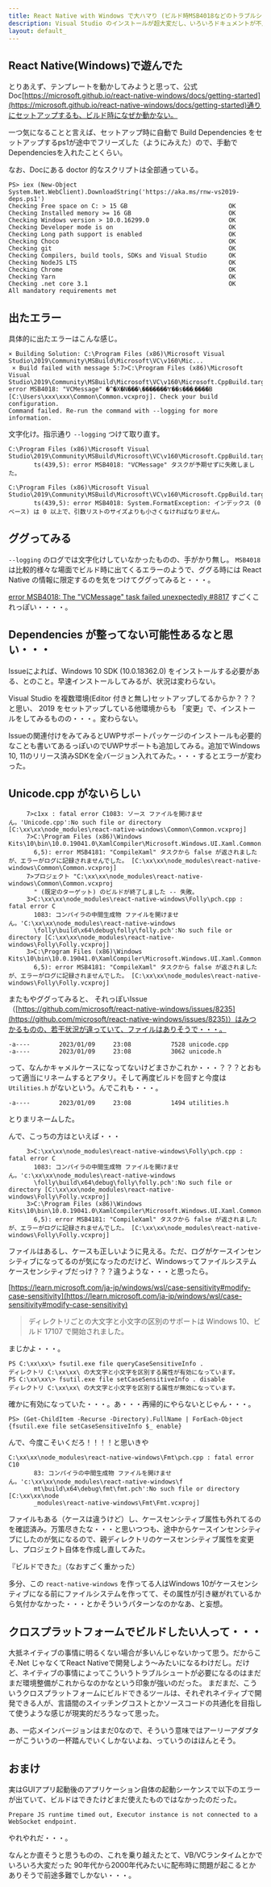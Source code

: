 ```yaml
---
title: React Native with Windows で大ハマり (ビルド時MSB4018などのトラブルシュート)
description: Visual Studio のインストールが超大変だし、いろいろドキュメントが不足感は否めないし・・・。
layout: default_
---
```


## React Native(Windows)で遊んでた
とりあえず、テンプレートを動かしてみようと思って、公式Doc[https://microsoft.github.io/react-native-windows/docs/getting-started](https://microsoft.github.io/react-native-windows/docs/getting-started)通りにセットアップするも、ビルド時になぜか動かない。

一つ気になることと言えば、セットアップ時に自動で Build Dependencies をセットアップするps1が途中でフリーズした（ようにみえた）ので、手動でDependenciesを入れたことくらい。

なお、Docにある doctor 的なスクリプトは全部通っている。

```
PS> iex (New-Object System.Net.WebClient).DownloadString('https://aka.ms/rnw-vs2019-deps.ps1')
Checking Free space on C: > 15 GB                            OK
Checking Installed memory >= 16 GB                           OK
Checking Windows version > 10.0.16299.0                      OK
Checking Developer mode is on                                OK
Checking Long path support is enabled                        OK
Checking Choco                                               OK
Checking git                                                 OK
Checking Compilers, build tools, SDKs and Visual Studio      OK
Checking NodeJS LTS                                          OK
Checking Chrome                                              OK
Checking Yarn                                                OK
Checking .net core 3.1                                       OK
All mandatory requirements met
```

## 出たエラー

具体的に出たエラーはこんな感じ。

```
× Building Solution: C:\Program Files (x86)\Microsoft Visual Studio\2019\Community\MSBuild\Microsoft\VC\v160\Mic...
 × Build failed with message 5:7>C:\Program Files (x86)\Microsoft Visual Studio\2019\Community\MSBuild\Microsoft\VC\v160\Microsoft.CppBuild.targets(439,5): error MSB4018: "VCMessage" �^�X�N���\�������Ɏ��s���܂����B [C:\Users\xxx\xxx\Common\Common.vcxproj]. Check your build configuration.
Command failed. Re-run the command with --logging for more information.
```

文字化け。指示通り `--logging` つけて取り直す。

```
C:\Program Files (x86)\Microsoft Visual Studio\2019\Community\MSBuild\Microsoft\VC\v160\Microsoft.CppBuild.targe
       ts(439,5): error MSB4018: "VCMessage" タスクが予期せずに失敗しました。
```

```
C:\Program Files (x86)\Microsoft Visual Studio\2019\Community\MSBuild\Microsoft\VC\v160\Microsoft.CppBuild.targe
       ts(439,5): error MSB4018: System.FormatException: インデックス (0 ベース) は 0 以上で、引数リストのサイズよりも小さくなければなりません。
```

## ググってみる

`--logging` のログでは文字化けしていなかったものの、手がかり無し。 `MSB4018` は比較的様々な場面でビルド時に出てくるエラーのようで、ググる時には React Native の情報に限定するのを気をつけてググってみると・・・。

[error MSB4018: The "VCMessage" task failed unexpectedly #8817](https://github.com/microsoft/react-native-windows/issues/8817) すごくこれっぽい・・・・。

## Dependencies が整ってない可能性あるなと思い・・・

Issueによれば、Windows 10 SDK (10.0.18362.0) をインストールする必要がある、とのこと。早速インストールしてみるが、状況は変わらない。

Visual Studio を複数環境(Editor 付きと無し)セットアップしてるからか？？？と思い、 2019 をセットアップしている他環境からも 「変更」で、インストールをしてみるものの・・・。変わらない。

Issueの関連付けをみてみるとUWPサポートパッケージのインストールも必要的なことも書いてあるっぽいのでUWPサポートも追加してみる。追加でWindows 10, 11のリリース済みSDKを全バージョン入れてみた。・・・するとエラーが変わった。

## Unicode.cpp がないらしい

```
     7>c1xx : fatal error C1083: ソース ファイルを開けません。'Unicode.cpp':No such file or directory [C:\xx\xx\node_modules\react-native-windows\Common\Common.vcxproj]
     7>C:\Program Files (x86)\Windows Kits\10\bin\10.0.19041.0\XamlCompiler\Microsoft.Windows.UI.Xaml.Common.targets(48
       6,5): error MSB4181: "CompileXaml" タスクから false が返されましたが、エラーがログに記録されませんでした。 [C:\xx\xx\node_modules\react-native-windows\Common\Common.vcxproj]
     7>プロジェクト "C:\xx\xx\node_modules\react-native-windows\Common\Common.vcxproj
       " (既定のターゲット) のビルドが終了しました -- 失敗。
     3>C:\xx\xx\node_modules\react-native-windows\Folly\pch.cpp : fatal error C
       1083: コンパイラの中間生成物 ファイルを開けません。'C:\xx\xx\node_modules\react-native-windows
       \folly\build\x64\debug\folly\folly.pch':No such file or directory [C:\xx\xx\node_modules\react-native-windows\Folly\Folly.vcxproj]
     3>C:\Program Files (x86)\Windows Kits\10\bin\10.0.19041.0\XamlCompiler\Microsoft.Windows.UI.Xaml.Common.targets(48
       6,5): error MSB4181: "CompileXaml" タスクから false が返されましたが、エラーがログに記録されませんでした。 [C:\xx\xx\node_modules\react-native-windows\Folly\Folly.vcxproj]
```

またもやググってみると、 それっぽいIssue（[https://github.com/microsoft/react-native-windows/issues/8235](https://github.com/microsoft/react-native-windows/issues/8235)）はみつかるものの、若干状況が違っていて、ファイルはありそうで・・・。


```
-a----        2023/01/09     23:08           7528 unicode.cpp
-a----        2023/01/09     23:08           3062 unicode.h
```

って、なんかキャメルケースになってないけどまさかこれか・・・？？？とおもって適当にリネームするとアタリ。そして再度ビルドを回すと今度は `Utilities.h` がないという。んでこれも・・・。

```
-a----        2023/01/09     23:08           1494 utilities.h
```

とりまリネームした。

んで、こっちの方はといえば・・・

```
     3>C:\xx\xx\node_modules\react-native-windows\Folly\pch.cpp : fatal error C
       1083: コンパイラの中間生成物 ファイルを開けません。'c:\xx\xx\node_modules\react-native-windows
       \folly\build\x64\debug\folly\folly.pch':No such file or directory [C:\xx\xx\node_modules\react-native-windows\Folly\Folly.vcxproj]
     3>C:\Program Files (x86)\Windows Kits\10\bin\10.0.19041.0\XamlCompiler\Microsoft.Windows.UI.Xaml.Common.targets(48
       6,5): error MSB4181: "CompileXaml" タスクから false が返されましたが、エラーがログに記録されませんでした。 [C:\xx\xx\node_modules\react-native-windows\Folly\Folly.vcxproj]
```

ファイルはあるし、ケースも正しいように見える。ただ、ログがケースインセンシティブになってるのが気になったのだけど、Windowsってファイルシステムケースセンシティブだっけ？？？違うような・・・と思ったら。

[https://learn.microsoft.com/ja-jp/windows/wsl/case-sensitivity#modify-case-sensitivity](https://learn.microsoft.com/ja-jp/windows/wsl/case-sensitivity#modify-case-sensitivity)
>ディレクトリごとの大文字と小文字の区別のサポートは Windows 10、ビルド 17107 で開始されました。

まじかよ・・・。

```
PS C:\xx\xx\> fsutil.exe file queryCaseSensitiveInfo .
ディレクトリ C:\xx\xx\ の大文字と小文字を区別する属性が有効になっています。
PS C:\xx\xx\> fsutil.exe file setCaseSensitiveInfo . disable
ディレクトリ C:\xx\xx\ の大文字と小文字を区別する属性が無効になっています。
```

確かに有効になっていた・・・。あ・・・再帰的にやらないとじゃん・・・。

```
PS> (Get-ChildItem -Recurse -Directory).FullName | ForEach-Object {fsutil.exe file setCaseSensitiveInfo $_ enable}
```

んで、今度こそいくだろ！！！！と思いきや

```
C:\xx\xx\node_modules\react-native-windows\Fmt\pch.cpp : fatal error C10
       83: コンパイラの中間生成物 ファイルを開けません。'c:\xx\xx\node_modules\react-native-windows\f
       mt\build\x64\debug\fmt\fmt.pch':No such file or directory [C:\xx\xx\node
       _modules\react-native-windows\Fmt\Fmt.vcxproj]
```

ファイルもある（ケースは違うけど）し、ケースセンシティブ属性も外れてるのを確認済み。万策尽きたな・・・と思いつつも、途中からケースインセンシティブにしたのが気になるので、親ディレクトリのケースセンシティブ属性を変更し、プロジェクト自体を作成し直してみた。

『ビルドできた』（なおすごく重かった）

多分、この `react-native-windows` を作ってる人はWindows 10がケースセンシティブになる前にファイルシステムを作ってて、その属性が引き継がれているから気付かなかった・・・とかそういうパターンなのかなあ、と妄想。

## クロスプラットフォームでビルドしたい人って・・・
大抵ネイティブの事情に明るくない場合が多いんじゃないかって思う。だからこそ.Net じゃなくてReact Nativeで開発しよう～みたいになるわけだし。だけど、ネイティブの事情によってこういうトラブルシュートが必要になるのはまだまだ環境整備がこれからなのかなという印象が強いのだった。
まだまだ、こういうクロスプラットフォームにビルドできるツールは、それぞれネイティブで開発できる人が、言語間のスイッチングコストとかソースコードの共通化を目指して使うような感じが現実的だろうなって思った。

あ、一応メインバージョンはまだ0なので、そういう意味ではアーリーアダプターがこういうの一杯踏んでいくしかないよね、っていうのはほんとそう。

## おまけ
実はGUIアプリ起動後のアプリケーション自体の起動シーケンスで以下のエラーが出ていて、ビルドはできたけどまだ使えたものではなかったのだった。

`Prepare JS runtime timed out, Executor instance is not connected to a WebSocket endpoint.`

やれやれだ・・・。

なんとか直そうと思うものの、これを乗り越えたとて、VB/VCランタイムとかでいろいろ大変だった 90年代から2000年代みたいに配布時に問題が起こるとかありそうで前途多難でしかない・・・。